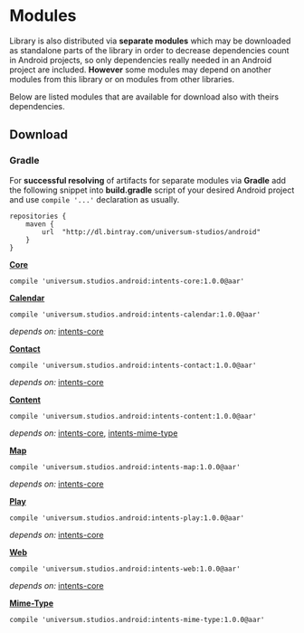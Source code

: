 Modules
===============

Library is also distributed via **separate modules** which may be downloaded as standalone parts of
the library in order to decrease dependencies count in Android projects, so only dependencies really
needed in an Android project are included. **However** some modules may depend on another modules
from this library or on modules from other libraries.

Below are listed modules that are available for download also with theirs dependencies.

## Download ##

### Gradle ###

For **successful resolving** of artifacts for separate modules via **Gradle** add the following snippet
into **build.gradle** script of your desired Android project and use `compile '...'` declaration
as usually.

    repositories {
        maven {
            url  "http://dl.bintray.com/universum-studios/android"
        }
    }

**[Core](https://github.com/universum-studios/android_intents/tree/master/library/src/main)**

    compile 'universum.studios.android:intents-core:1.0.0@aar'

**[Calendar](https://github.com/universum-studios/android_intents/tree/master/library/src/calendar)**

    compile 'universum.studios.android:intents-calendar:1.0.0@aar'

_depends on:_
[intents-core](https://github.com/universum-studios/android_intents/tree/master/library/src/main)

**[Contact](https://github.com/universum-studios/android_intents/tree/master/library/src/contact)**

    compile 'universum.studios.android:intents-contact:1.0.0@aar'

_depends on:_
[intents-core](https://github.com/universum-studios/android_intents/tree/master/library/src/main)

**[Content](https://github.com/universum-studios/android_intents/tree/master/library/src/content)**

    compile 'universum.studios.android:intents-content:1.0.0@aar'

_depends on:_
[intents-core](https://github.com/universum-studios/android_intents/tree/master/library/src/main),
[intents-mime-type](https://github.com/universum-studios/android_intents/tree/master/library/src/mime-type)

**[Map](https://github.com/universum-studios/android_intents/tree/master/library/src/map)**

    compile 'universum.studios.android:intents-map:1.0.0@aar'

_depends on:_
[intents-core](https://github.com/universum-studios/android_intents/tree/master/library/src/main)

**[Play](https://github.com/universum-studios/android_intents/tree/master/library/src/play)**

    compile 'universum.studios.android:intents-play:1.0.0@aar'

_depends on:_
[intents-core](https://github.com/universum-studios/android_intents/tree/master/library/src/main)

**[Web](https://github.com/universum-studios/android_intents/tree/master/library/src/web)**

    compile 'universum.studios.android:intents-web:1.0.0@aar'

_depends on:_
[intents-core](https://github.com/universum-studios/android_intents/tree/master/library/src/main)

**[Mime-Type](https://github.com/universum-studios/android_intents/tree/master/library/src/mime-type)**

    compile 'universum.studios.android:intents-mime-type:1.0.0@aar'
